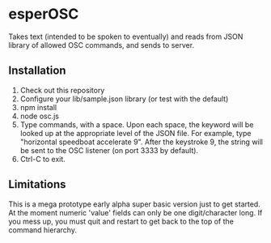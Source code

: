 # esperOSC

Takes text (intended to be spoken to eventually) and reads from JSON library of allowed OSC commands, and sends to server.

## Installation

1. Check out this repository
2. Configure your lib/sample.json library (or test with the default)
3. npm install
4. node osc.js
5. Type commands, with a space. Upon each space, the keyword will be looked up at the appropriate level of the JSON file. For example, type "horizontal speedboat accelerate 9". After the keystroke 9, the string will be sent to the OSC listener (on port 3333 by default).
6. Ctrl-C to exit.

## Limitations

This is a mega prototype early alpha super basic version just to get started. At the moment numeric 'value' fields can only be one digit/character long. If you mess up, you must quit and restart to get back to the top of the command hierarchy.